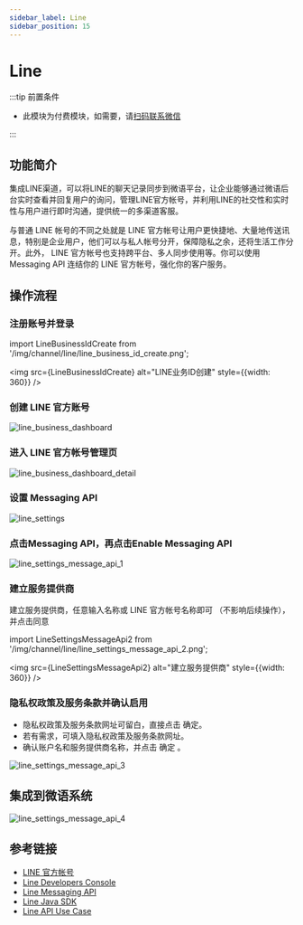 ```yaml
---
sidebar_label: Line
sidebar_position: 15
---
```


# Line

:::tip 前置条件

- 此模块为付费模块，如需要，请[扫码联系微信](/img/wechat.png)

:::

## 功能简介

集成LINE渠道，可以将LINE的聊天记录同步到微语平台，让企业能够通过微语后台实时查看并回复用户的询问，管理LINE官方帐号，并利用LINE的社交性和实时性与用户进行即时沟通，提供统一的多渠道客服。

与普通 LINE 帐号的不同之处就是 LINE 官方帐号让用户更快捷地、大量地传送讯息，特别是企业用户，他们可以与私人帐号分开，保障隐私之余，还将生活工作分开。此外， LINE 官方帐号也支持跨平台、多人同步使用等。你可以使用 Messaging API 连结你的 LINE 官方帐号，强化你的客户服务。

## 操作流程

### 注册账号并登录

import LineBusinessIdCreate from '/img/channel/line/line_business_id_create.png';

<img src={LineBusinessIdCreate} alt="LINE业务ID创建" style={{width: 360}} />

### 创建 LINE 官方账号

![line_business_dashboard](/img/channel/line/line_business_dashboard.png)

### 进入 LINE 官方帐号管理页

![line_business_dashboard_detail](/img/channel/line/line_business_dashboard_detail.png)

### 设置 Messaging API

![line_settings](/img/channel/line/line_settings.png)

### 点击Messaging API，再点击Enable Messaging API

![line_settings_message_api_1](/img/channel/line/line_settings_message_api_1.png)

### 建立服务提供商

建立服务提供商，任意输入名称或 LINE 官方帐号名称即可 （不影响后续操作），并点击同意

import LineSettingsMessageApi2 from '/img/channel/line/line_settings_message_api_2.png';

<img src={LineSettingsMessageApi2} alt="建立服务提供商" style={{width: 360}} />

### 隐私权政策及服务条款并确认启用

- 隐私权政策及服务条款网址可留白，直接点击 确定。
- 若有需求，可填入隐私权政策及服务条款网址。
- 确认账户名和服务提供商名称，并点击 确定 。

![line_settings_message_api_3](/img/channel/line/line_settings_message_api_3.png)

## 集成到微语系统

![line_settings_message_api_4](/img/channel/line/line_settings_message_api_4.png)

## 参考链接

- [LINE 官方帐号](https://manager.LINE.biz/)
- [Line Developers Console](https://developers.line.biz/console/)
- [Line Messaging API](https://developers.line.biz/en/docs/messaging-api/overview/)
- [Line Java SDK](https://github.com/line/line-bot-sdk-java)
- [Line API Use Case](https://developers.line.biz/en/docs/messaging-api/overview/#line-api-use-case)
